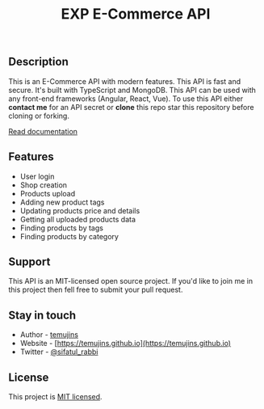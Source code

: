 <h1 align="center" style="font-weight: bold">EXP E-Commerce API</h1>
<br/>

## Description

This is an E-Commerce API with modern features. This API is fast and secure. It's built with TypeScript and MongoDB. This API can be used with any front-end frameworks (Angular, React, Vue). To use this API either **contact me** for an API secret or **clone** this repo star this repository before cloning or forking.

[Read documentation](./documentation.md)

## Features

-   User login
-   Shop creation
-   Products upload
-   Adding new product tags
-   Updating products price and details
-   Getting all uploaded products data
-   Finding products by tags
-   Finding products by category

## Support

This API is an MIT-licensed open source project. If you'd like to join me in this project then fell free to submit your pull request.

## Stay in touch

-   Author - [temujins](https://github.com/temujins)
-   Website - [https://temujins.github.io](https://temujins.github.io)
-   Twitter - [@sifatul_rabbi](https://twitter.com/sifatul_rabbi)

## License

This project is [MIT licensed]().
